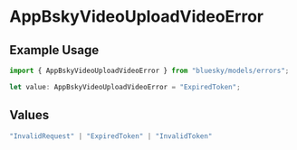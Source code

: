 # AppBskyVideoUploadVideoError

## Example Usage

```typescript
import { AppBskyVideoUploadVideoError } from "bluesky/models/errors";

let value: AppBskyVideoUploadVideoError = "ExpiredToken";
```

## Values

```typescript
"InvalidRequest" | "ExpiredToken" | "InvalidToken"
```